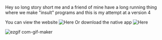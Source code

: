 Hey so long story short me and a friend of mine have a long running thing where we make "insult" programs and this is my attempt at a version 4

You can view the website ![Here](https://xanthus58.github.io/bully_luna_v4/) Or download the native app ![Here](https://github.com/Xanthus58/bully_luna_v4/releases)

![ezgif com-gif-maker](https://user-images.githubusercontent.com/66909997/187797655-c84ca422-eb59-4dc0-a591-698615f140ba.gif)
